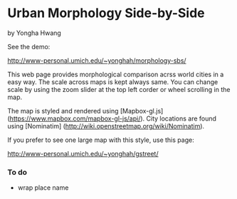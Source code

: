 # Urban Morphology Side-by-Side

by Yongha Hwang

See the demo:

http://www-personal.umich.edu/~yonghah/morphology-sbs/

This web page provides morphological comparison acrss world cities in a easy
way. The scale across maps is kept always same. You can change scale by using
the zoom slider at the top left corder or wheel scrolling in the map.

The map is styled and rendered using [Mapbox-gl.js] (https://www.mapbox.com/mapbox-gl-js/api/).
City locations are found using [Nominatim] (http://wiki.openstreetmap.org/wiki/Nominatim).

If you prefer to see one large map with this style, use this page:

http://www-personal.umich.edu/~yonghah/gstreet/


### To do
* wrap place name 
